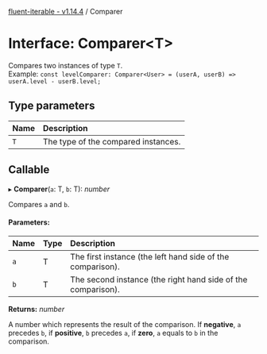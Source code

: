 [fluent-iterable - v1.14.4](../README.md) / Comparer

# Interface: Comparer<T\>

Compares two instances of type `T`.<br>
  Example: `const levelComparer: Comparer<User> = (userA, userB) => userA.level - userB.level;`

## Type parameters

| Name | Description |
| :------ | :------ |
| `T` | The type of the compared instances. |

## Callable

▸ **Comparer**(`a`: T, `b`: T): *number*

Compares `a` and `b`.

#### Parameters:

| Name | Type | Description |
| :------ | :------ | :------ |
| `a` | T | The first instance (the left hand side of the comparison). |
| `b` | T | The second instance (the right hand side of the comparison). |

**Returns:** *number*

A number which represents the result of the comparison. If **negative**, `a` precedes `b`, if **positive**, `b` precedes `a`, if **zero**, `a` equals to `b` in the comparison.
